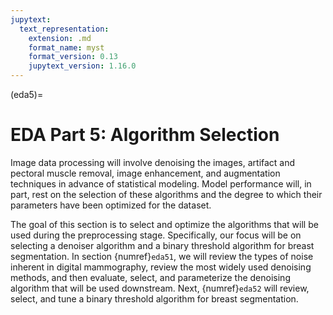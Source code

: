 ```yaml
---
jupytext:
  text_representation:
    extension: .md
    format_name: myst
    format_version: 0.13
    jupytext_version: 1.16.0
---
```

(eda5)=

# EDA Part 5: Algorithm Selection

Image data processing will involve denoising the images, artifact and pectoral muscle removal, image enhancement, and augmentation techniques in advance of statistical modeling. Model performance will, in part, rest on the selection of these algorithms and the degree to which their parameters have been optimized for the dataset.

The goal of this section is to select and optimize the algorithms that will be used during the preprocessing stage. Specifically, our focus will be on selecting a denoiser algorithm and a binary threshold algorithm for breast segmentation.
In section {numref}`eda51`, we will review the types of noise inherent in digital mammography, review the most widely used denoising methods, and then evaluate, select, and parameterize the denoising algorithm that will be used downstream. Next, {numref}`eda52` will review, select, and tune a binary threshold algorithm for breast segmentation.
